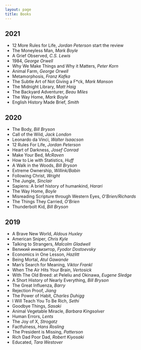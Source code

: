 ```yaml
---
layout: page
title: Books
---
```


## 2021

- 12 More Rules for Life, *Jordan Peterson*
		start the review
- The Moneyless Man, *Mark Boyle*
- A Grief Observed, *C.S. Lewis*
- 1984, *George Orwell*
- Why We Make Things and Why it Matters, *Peter Korn*
- Animal Farm, *George Orwell*
- Metamorphosis, *Franz Kafka*
- The Subtle Art of Not Giving a F\*ck, *Mark Manson*
- The Midnight Library, *Matt Haig*
- The Backyard Adventurer, *Beau Miles*
- The Way Home, *Mark Boyle*
- English History Made Brief, *Smith*

## 2020

- The Body, *Bill Bryson*
- Call of the Wild, *Jack London*
- Leonardo da Vinci, *Walter Isaacson*
- 12 Rules For Life, *Jordan Peterson*
- Heart of Darkness, *Josef Conrad*
- Make Your Bed, *McRaven*
- How to Lie with Statistics, *Huff*
- A Walk in the Woods, *Bill Bryson*
- Extreme Ownership, *Willink/Babin*
- Following Christ, *Wright*
- The Jungle, *Sinclair*
- Sapiens: A brief history of humankind, *Harari*
- The Way Home, *Boyle*
- Misreading Scripture through Western Eyes, *O’Brien/Richards*
- The Things They Carried, *O’Brien*
- Thunderbolt Kid, *Bill Bryson*

## 2019

- A Brave New World, *Aldous Huxley*
- American Sniper, *Chris Kyle*
- Talking to Strangers, *Malcolm Gladwell*
- Великий инквизитор, *Fyodor Dostoevsky*
- Economics in One Lesson, *Hazlitt*
- Being Mortal, *Atul Gawande*
- Man’s Search for Meaning, *Viktor Frankl*
- When The Air Hits Your Brain, *Vertosick*
- With The Old Breed: at Peleliu and Okinawa, *Eugene Sledge*
- A Short History of Nearly Everything, *Bill Bryson*
- The Great Influenza, *Barry*
- Rejection Proof, *Jiang*
- The Power of Habit, *Charles Duhigg*
- I Will Teach You To Be Rich, *Sethi*
- Goodbye Things, *Sasaki*
- Animal Vegetable Miracle, *Barbara Kingsolver*
- Human Errors, *Lents*
- The Joy of X, *Strogatz*
- Factfulness, *Hans Rosling*
- The President is Missing, *Patterson*
- Rich Dad Poor Dad, *Robert Kiyosaki*
- Educated, *Tara Westover*